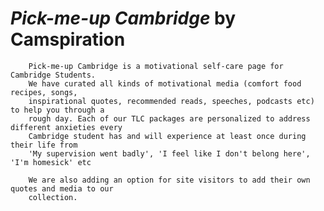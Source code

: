 # <em> Pick-me-up Cambridge </em> by Camspiration
        Pick-me-up Cambridge is a motivational self-care page for Cambridge Students.
        We have curated all kinds of motivational media (comfort food recipes, songs,
        inspirational quotes, recommended reads, speeches, podcasts etc) to help you through a 
        rough day. Each of our TLC packages are personalized to address different anxieties every
        Cambridge student has and will experience at least once during their life from 
        'My supervision went badly', 'I feel like I don't belong here', 'I'm homesick' etc 

        We are also adding an option for site visitors to add their own quotes and media to our
        collection.
